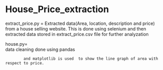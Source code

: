 # House_Price_extraction

extract_price.py = 
                    Extracted data(Area, location, description and price) from a house selling website. This is done using selenium and then extracted data stored in extract_price.csv file for further analyzation

house.py=  
            data cleaning done using pandas

            and matplotlib is used  to show the line graph of area with respect to price.
